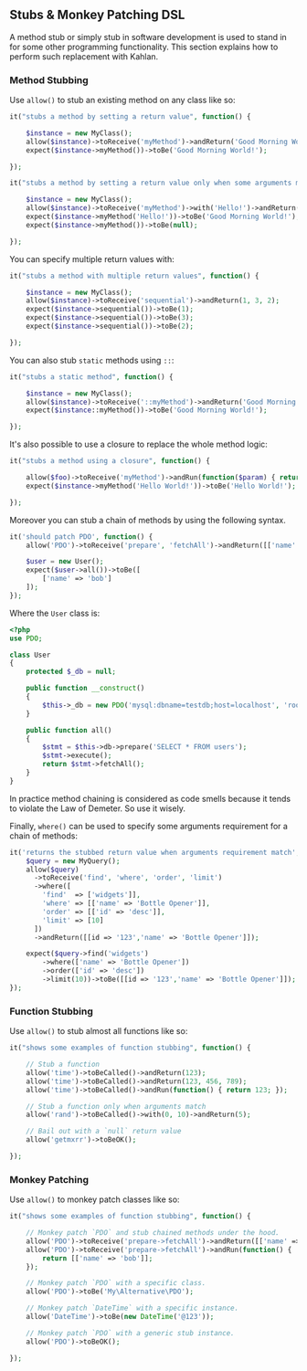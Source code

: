 ## Stubs & Monkey Patching DSL

A method stub or simply stub in software development is used to stand in for some other programming functionality. This section explains how to perform such replacement with Kahlan.

### Method Stubbing

Use `allow()` to stub an existing method on any class like so:

```php
it("stubs a method by setting a return value", function() {

    $instance = new MyClass();
    allow($instance)->toReceive('myMethod')->andReturn('Good Morning World!');
    expect($instance->myMethod())->toBe('Good Morning World!');

});
```

```php
it("stubs a method by setting a return value only when some arguments matches", function() {

    $instance = new MyClass();
    allow($instance)->toReceive('myMethod')->with('Hello!')->andReturn('Good Morning World!');
    expect($instance->myMethod('Hello!'))->toBe('Good Morning World!');
    expect($instance->myMethod())->toBe(null);

});
```

You can specify multiple return values with:

```php
it("stubs a method with multiple return values", function() {

    $instance = new MyClass();
    allow($instance)->toReceive('sequential')->andReturn(1, 3, 2);
    expect($instance->sequential())->toBe(1);
    expect($instance->sequential())->toBe(3);
    expect($instance->sequential())->toBe(2);

});
```

You can also stub `static` methods using `::`:

```php
it("stubs a static method", function() {

    $instance = new MyClass();
    allow($instance)->toReceive('::myMethod')->andReturn('Good Morning World!');
    expect($instance::myMethod())->toBe('Good Morning World!');

});
```

It's also possible to use a closure to replace the whole method logic:

```php
it("stubs a method using a closure", function() {

    allow($foo)->toReceive('myMethod')->andRun(function($param) { return $param; });
    expect($instance->myMethod('Hello World!'))->toBe('Hello World!');

});
```

Moreover you can stub a chain of methods by using the following syntax.

```php
it('should patch PDO', function() {
    allow('PDO')->toReceive('prepare', 'fetchAll')->andReturn([['name' => 'bob']]);

    $user = new User();
    expect($user->all())->toBe([
        ['name' => 'bob']
    ]);
});
```

Where the `User` class is:

```php
<?php
use PDO;

class User
{
    protected $_db = null;

    public function __construct()
    {
        $this->_db = new PDO('mysql:dbname=testdb;host=localhost', 'root','');
    }

    public function all()
    {
        $stmt = $this->db->prepare('SELECT * FROM users');
        $stmt->execute();
        return $stmt->fetchAll();
    }
}
```

In practice method chaining is considered as code smells because it tends to violate the Law of Demeter. So use it wisely.

Finally, `where()` can be used to specify some arguments requirement for a chain of methods:

```php
it('returns the stubbed return value when arguments requirement match', function() {
    $query = new MyQuery();
    allow($query)
      ->toReceive('find', 'where', 'order', 'limit')
      ->where([
        'find'  => ['widgets']],
        'where' => [['name' => 'Bottle Opener']],
        'order' => [['id' => 'desc']],
        'limit' => [10]
      ])
      ->andReturn([[id => '123','name' => 'Bottle Opener']]);

    expect($query->find('widgets')
        ->where(['name' => 'Bottle Opener'])
        ->order(['id' => 'desc'])
        ->limit(10))->toBe([[id => '123','name' => 'Bottle Opener']]);
});
```

### <a name="function-stubbing"></a>Function Stubbing

Use `allow()` to stub almost all functions like so:

```php
it("shows some examples of function stubbing", function() {

    // Stub a function
    allow('time')->toBeCalled()->andReturn(123);
    allow('time')->toBeCalled()->andReturn(123, 456, 789);
    allow('time')->toBeCalled()->andRun(function() { return 123; });

    // Stub a function only when arguments match
    allow('rand')->toBeCalled()->with(0, 10)->andReturn(5);

    // Bail out with a `null` return value
    allow('getmxrr')->toBeOK();

});
```

### <a name="monkey-patching"></a>Monkey Patching

Use `allow()` to monkey patch classes like so:

```php
it("shows some examples of function stubbing", function() {

    // Monkey patch `PDO` and stub chained methods under the hood.
    allow('PDO')->toReceive('prepare->fetchAll')->andReturn([['name' => 'bob']]);
    allow('PDO')->toReceive('prepare->fetchAll')->andRun(function() {
        return [['name' => 'bob']];
    });

    // Monkey patch `PDO` with a specific class.
    allow('PDO')->toBe('My\Alternative\PDO');

    // Monkey patch `DateTime` with a specific instance.
    allow('DateTime')->toBe(new DateTime('@123'));

    // Monkey patch `PDO` with a generic stub instance.
    allow('PDO')->toBeOK();

});
```
